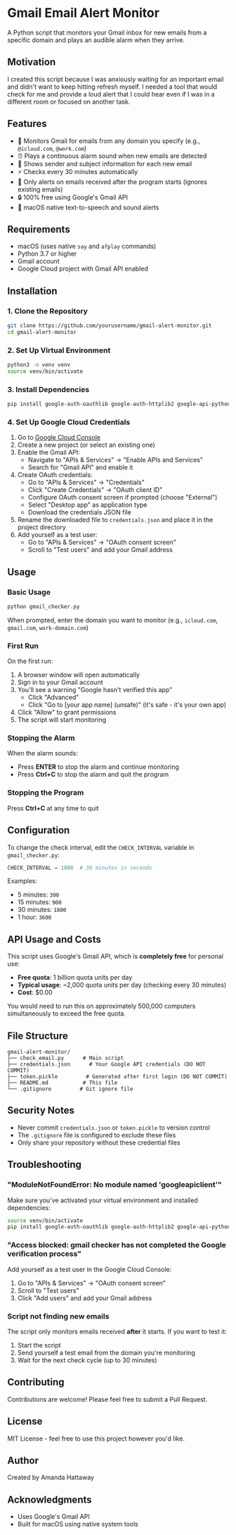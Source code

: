 # Gmail Email Alert Monitor
A Python script that monitors your Gmail inbox for new emails from a specific domain and plays an audible alarm when they arrive.

## Motivation
I created this script because I was anxiously waiting for an important email and didn't want to keep hitting refresh myself. I needed a tool that would check for me and provide a loud alert that I could hear even if I was in a different room or focused on another task.

## Features

- 🔔 Monitors Gmail for emails from any domain you specify (e.g., `@icloud.com`, `@work.com`)
- ⏰ Plays a continuous alarm sound when new emails are detected
- 📧 Shows sender and subject information for each new email
- ⚡ Checks every 30 minutes automatically
- 🎯 Only alerts on emails received after the program starts (ignores existing emails)
- 🔒 100% free using Google's Gmail API
- 🍎 macOS native text-to-speech and sound alerts

## Requirements

- macOS (uses native `say` and `afplay` commands)
- Python 3.7 or higher
- Gmail account
- Google Cloud project with Gmail API enabled

## Installation

### 1. Clone the Repository

```bash
git clone https://github.com/yourusername/gmail-alert-monitor.git
cd gmail-alert-monitor
```

### 2. Set Up Virtual Environment

```bash
python3 -m venv venv
source venv/bin/activate
```

### 3. Install Dependencies

```bash
pip install google-auth-oauthlib google-auth-httplib2 google-api-python-client
```

### 4. Set Up Google Cloud Credentials

1. Go to [Google Cloud Console](https://console.cloud.google.com/)
2. Create a new project (or select an existing one)
3. Enable the Gmail API:
   - Navigate to "APIs & Services" → "Enable APIs and Services"
   - Search for "Gmail API" and enable it
4. Create OAuth credentials:
   - Go to "APIs & Services" → "Credentials"
   - Click "Create Credentials" → "OAuth client ID"
   - Configure OAuth consent screen if prompted (choose "External")
   - Select "Desktop app" as application type
   - Download the credentials JSON file
5. Rename the downloaded file to `credentials.json` and place it in the project directory
6. Add yourself as a test user:
   - Go to "APIs & Services" → "OAuth consent screen"
   - Scroll to "Test users" and add your Gmail address

## Usage

### Basic Usage

```bash
python gmail_checker.py
```

When prompted, enter the domain you want to monitor (e.g., `icloud.com`, `gmail.com`, `work-domain.com`)

### First Run

On the first run:
1. A browser window will open automatically
2. Sign in to your Gmail account
3. You'll see a warning "Google hasn't verified this app"
   - Click "Advanced"
   - Click "Go to [your app name] (unsafe)" (it's safe - it's your own app)
4. Click "Allow" to grant permissions
5. The script will start monitoring

### Stopping the Alarm

When the alarm sounds:
- Press **ENTER** to stop the alarm and continue monitoring
- Press **Ctrl+C** to stop the alarm and quit the program

### Stopping the Program

Press **Ctrl+C** at any time to quit

## Configuration

To change the check interval, edit the `CHECK_INTERVAL` variable in `gmail_checker.py`:

```python
CHECK_INTERVAL = 1800  # 30 minutes in seconds
```

Examples:
- 5 minutes: `300`
- 15 minutes: `900`
- 30 minutes: `1800`
- 1 hour: `3600`

## API Usage and Costs

This script uses Google's Gmail API, which is **completely free** for personal use:

- **Free quota**: 1 billion quota units per day
- **Typical usage**: ~2,000 quota units per day (checking every 30 minutes)
- **Cost**: $0.00

You would need to run this on approximately 500,000 computers simultaneously to exceed the free quota.

## File Structure

```
gmail-alert-monitor/
├── check_email.py      # Main script
├── credentials.json      # Your Google API credentials (DO NOT COMMIT)
├── token.pickle         # Generated after first login (DO NOT COMMIT)
├── README.md           # This file
└── .gitignore         # Git ignore file
```

## Security Notes

- Never commit `credentials.json` or `token.pickle` to version control
- The `.gitignore` file is configured to exclude these files
- Only share your repository without these credential files

## Troubleshooting

### "ModuleNotFoundError: No module named 'googleapiclient'"

Make sure you've activated your virtual environment and installed dependencies:
```bash
source venv/bin/activate
pip install google-auth-oauthlib google-auth-httplib2 google-api-python-client
```

### "Access blocked: gmail checker has not completed the Google verification process"

Add yourself as a test user in the Google Cloud Console:
1. Go to "APIs & Services" → "OAuth consent screen"
2. Scroll to "Test users"
3. Click "Add users" and add your Gmail address

### Script not finding new emails

The script only monitors emails received **after** it starts. If you want to test it:
1. Start the script
2. Send yourself a test email from the domain you're monitoring
3. Wait for the next check cycle (up to 30 minutes)

## Contributing

Contributions are welcome! Please feel free to submit a Pull Request.

## License

MIT License - feel free to use this project however you'd like.

## Author

Created by Amanda Hattaway

## Acknowledgments

- Uses Google's Gmail API
- Built for macOS using native system tools
